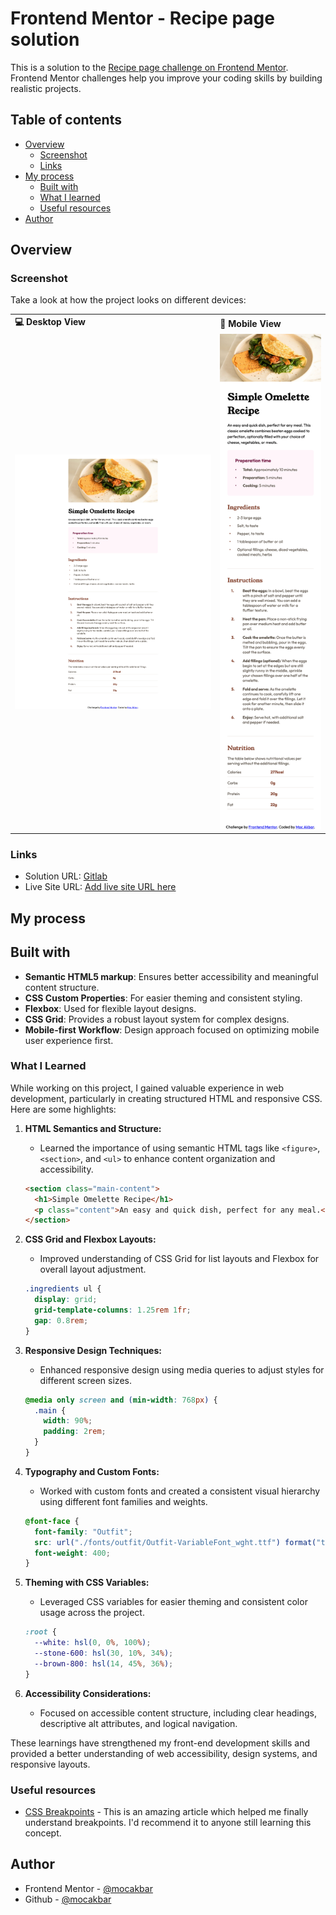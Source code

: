 # Frontend Mentor - Recipe page solution

This is a solution to the [Recipe page challenge on Frontend Mentor](https://www.frontendmentor.io/challenges/recipe-page-KiTsR8QQKm). Frontend Mentor challenges help you improve your coding skills by building realistic projects. 

## Table of contents

- [Overview](#overview)
  - [Screenshot](#screenshot)
  - [Links](#links)
- [My process](#my-process)
  - [Built with](#built-with)
  - [What I learned](#what-i-learned)
  - [Useful resources](#useful-resources)
- [Author](#author)

## Overview

### Screenshot
Take a look at how the project looks on different devices:  

<div align="center">
  <table>
    <tr>
      <td><b>💻 Desktop View</b></td>
      <td><b>📱 Mobile View</b></td>
    </tr>
    <tr>
      <td><img src="./preview/desktop.png" width="400"></td>
      <td><img src="./preview/mobile.png" width="200"></td>
    </tr>
  </table>
</div>
 

### Links

- Solution URL: [Gitlab](https://gitlab.com/fe-mentor/receipe-page-main.git)
- Live Site URL: [Add live site URL here](https://your-live-site-url.com)

## My process

## Built with

- **Semantic HTML5 markup**: Ensures better accessibility and meaningful content structure.
- **CSS Custom Properties**: For easier theming and consistent styling.
- **Flexbox**: Used for flexible layout designs.
- **CSS Grid**: Provides a robust layout system for complex designs.
- **Mobile-first Workflow**: Design approach focused on optimizing mobile user experience first.

### What I Learned

While working on this project, I gained valuable experience in web development, particularly in creating structured HTML and responsive CSS. Here are some highlights:

1. **HTML Semantics and Structure:**
   - Learned the importance of using semantic HTML tags like `<figure>`, `<section>`, and `<ul>` to enhance content organization and accessibility.

   ```html
   <section class="main-content">
     <h1>Simple Omelette Recipe</h1>
     <p class="content">An easy and quick dish, perfect for any meal.</p>
   </section>
   ```

2. **CSS Grid and Flexbox Layouts:**
   - Improved understanding of CSS Grid for list layouts and Flexbox for overall layout adjustment.

   ```css
   .ingredients ul {
     display: grid;
     grid-template-columns: 1.25rem 1fr;
     gap: 0.8rem;
   }
   ```

3. **Responsive Design Techniques:**
   - Enhanced responsive design using media queries to adjust styles for different screen sizes.

   ```css
   @media only screen and (min-width: 768px) {
     .main {
       width: 90%;
       padding: 2rem;
     }
   }
   ```

4. **Typography and Custom Fonts:**
   - Worked with custom fonts and created a consistent visual hierarchy using different font families and weights.

   ```css
   @font-face {
     font-family: "Outfit";
     src: url("./fonts/outfit/Outfit-VariableFont_wght.ttf") format("truetype");
     font-weight: 400;
   }
   ```

5. **Theming with CSS Variables:**
   - Leveraged CSS variables for easier theming and consistent color usage across the project.

   ```css
   :root {
     --white: hsl(0, 0%, 100%);
     --stone-600: hsl(30, 10%, 34%);
     --brown-800: hsl(14, 45%, 36%);
   }
   ```

6. **Accessibility Considerations:**
   - Focused on accessible content structure, including clear headings, descriptive alt attributes, and logical navigation.

These learnings have strengthened my front-end development skills and provided a better understanding of web accessibility, design systems, and responsive layouts.

### Useful resources

- [CSS Breakpoints](https://blog.logrocket.com/css-breakpoints-responsive-design) - This is an amazing article which helped me finally understand breakpoints. I'd recommend it to anyone still learning this concept.

## Author

- Frontend Mentor - [@mocakbar](https://www.frontendmentor.io/profile/mocakbarmaulana)
- Github -  [@mocakbar](https://github.com/mocakbarmaulana)
